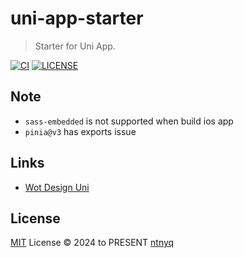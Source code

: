 # uni-app-starter

> Starter for Uni App.

[![CI](https://github.com/ntnyq/uni-app-starter/workflows/CI/badge.svg)](https://github.com/ntnyq/uni-app-starter/actions)
[![LICENSE](https://img.shields.io/github/license/ntnyq/uni-app-starter.svg)](https://github.com/ntnyq/uni-app-starter/blob/main/LICENSE)

## Note

- `sass-embedded` is not supported when build ios app
- `pinia@v3` has exports issue

## Links

- [Wot Design Uni](https://wot-design-uni.cn)

## License

[MIT](./LICENSE) License © 2024 to PRESENT [ntnyq](https://github.com/ntnyq)
